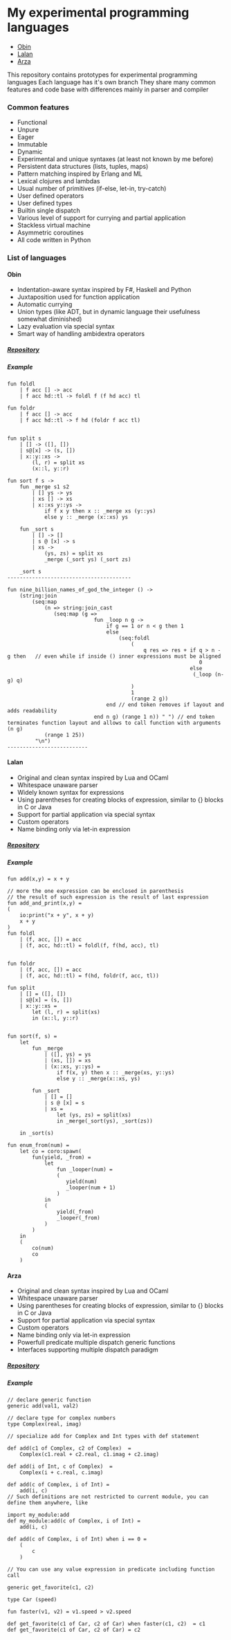 
# My experimental programming languages

- [Obin](#obin)
- [Lalan](#lalan)
- [Arza](#arza)

This repository contains prototypes for experimental programming languages
Each language has it's own branch
They share many common features and code base with differences mainly in parser and compiler


### Common features

* Functional
* Unpure
* Eager
* Immutable
* Dynamic
* Experimental and unique syntaxes (at least not known by me before)
* Persistent data structures (lists, tuples, maps)
* Pattern matching inspired by Erlang and ML
* Lexical clojures and lambdas
* Usual number of primitives (if-else, let-in, try-catch)
* User defined operators
* User defined types
* Builtin single dispatch
* Various level of support for currying and partial application
* Stackless virtual machine
* Asymmetric coroutines
* All code written in Python

### List of languages

#### Obin

* Indentation-aware syntax inspired by F#, Haskell and Python
* Juxtaposition used for function application
* Automatic currying
* Union types (like ADT, but in dynamic language their usefulness somewhat diminished)
* Lazy evaluation via special syntax
* Smart way of handling ambidextra operators

##### [Repository](https://github.com/gloryofrobots/langs/tree/obin)

##### Example
```
fun foldl
    | f acc [] -> acc
    | f acc hd::tl -> foldl f (f hd acc) tl

fun foldr
    | f acc [] -> acc
    | f acc hd::tl -> f hd (foldr f acc tl)


fun split s
    | [] -> ([], [])
    | s@[x] -> (s, [])
    | x::y::xs ->
        (l, r) = split xs
        (x::l, y::r)

fun sort f s ->
    fun _merge s1 s2
        | [] ys -> ys
        | xs [] -> xs
        | x::xs y::ys ->
            if f x y then x :: _merge xs (y::ys)
            else y :: _merge (x::xs) ys

    fun _sort s
        | [] -> []
        | s @ [x] -> s
        | xs ->
            (ys, zs) = split xs
            _merge (_sort ys) (_sort zs)

    _sort s
----------------------------------------

fun nine_billion_names_of_god_the_integer () ->
    (string:join
        (seq:map
            (n => string:join_cast
               (seq:map (g =>
                            fun _loop n g ->
                                if g == 1 or n < g then 1
                                else
                                    (seq:foldl
                                        (
                                            q res => res + if q > n - g then   // even while if inside () inner expressions must be aligned
                                                              0
                                                           else
                                                            (_loop (n-g) q)
                                        )
                                        1
                                        (range 2 g))
                                end // end token removes if layout and adds readability
                            end n g) (range 1 n)) " ") // end token terminates function layout and allows to call function with arguments (n g)
            (range 1 25))
         "\n")
--------------------------
```

#### Lalan
* Original and clean syntax inspired by Lua and OCaml
* Whitespace unaware parser
* Widely known syntax for expressions
* Using parentheses for creating blocks of expression, similar to {} blocks in C or Java
* Support for partial application via special syntax
* Custom operators
* Name binding only via let-in expression

##### [Repository](https://github.com/gloryofrobots/langs/tree/lalan)

##### Example

```
fun add(x,y) = x + y

// more the one expression can be enclosed in parenthesis
// the result of such expression is the result of last expression
fun add_and_print(x,y) =
(
    io:print("x + y", x + y)
    x + y
)
fun foldl
    | (f, acc, []) = acc
    | (f, acc, hd::tl) = foldl(f, f(hd, acc), tl)


fun foldr
    | (f, acc, []) = acc
    | (f, acc, hd::tl) = f(hd, foldr(f, acc, tl))

fun split
    | [] = ([], [])
    | s@[x] = (s, [])
    | x::y::xs =
        let (l, r) = split(xs)
        in (x::l, y::r)


fun sort(f, s) =
    let
        fun _merge
            | ([], ys) = ys
            | (xs, []) = xs
            | (x::xs, y::ys) =
                if f(x, y) then x :: _merge(xs, y::ys)
                else y :: _merge(x::xs, ys)

        fun _sort
            | [] = []
            | s @ [x] = s
            | xs =
                let (ys, zs) = split(xs)
                in _merge(_sort(ys), _sort(zs))

    in _sort(s)

fun enum_from(num) =
    let co = coro:spawn(
        fun(yield, _from) =
            let
                fun _looper(num) =
                (
                   yield(num)
                   _looper(num + 1)
                )
            in
            (
                yield(_from)
                _looper(_from)
            )
        )
    in
    (
        co(num)
        co
    )

```

#### Arza

* Original and clean syntax inspired by Lua and OCaml
* Whitespace unaware parser
* Using parentheses for creating blocks of expression, similar to {} blocks in C or Java
* Support for partial application via special syntax
* Custom operators
* Name binding only via let-in expression
* Powerfull predicate multiple dispatch generic functions
* Interfaces supporting multiple dispatch paradigm

##### [Repository](https://github.com/gloryofrobots/langs/tree/arza)

##### Example

```
// declare generic function
generic add(val1, val2)

// declare type for complex numbers
type Complex(real, imag)

// specialize add for Complex and Int types with def statement

def add(c1 of Complex, c2 of Complex)  =
    Complex(c1.real + c2.real, c1.imag + c2.imag)

def add(i of Int, c of Complex)  =
    Complex(i + c.real, c.imag)

def add(c of Complex, i of Int) =
	add(i, c)
// Such definitions are not restricted to current module, you can define them anywhere, like

import my_module:add
def my_module:add(c of Complex, i of Int) =
	add(i, c)

def add(c of Complex, i of Int) when i == 0 =
	(
		c
	)

// You can use any value expression in predicate including function call

generic get_favorite(c1, c2)

type Car (speed)

fun faster(v1, v2) = v1.speed > v2.speed

def get_favorite(c1 of Car, c2 of Car) when faster(c1, c2)  = c1
def get_favorite(c1 of Car, c2 of Car) = c2
```